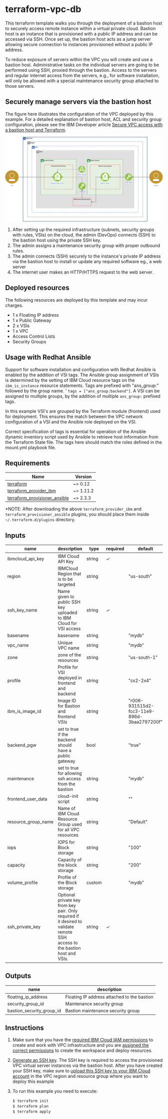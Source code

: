 # terraform-vpc-db

This terraform template walks you through the deployment of a bastion host to securely access remote instance within a virtual private cloud. Bastion host is an instance that is provisioned with a public IP address and can be accessed via SSH. Once set up, the bastion host acts as a jump server allowing secure connection to instances provisioned without a public IP address.

To reduce exposure of servers within the VPC you will create and use a bastion host. Administrative tasks on the individual servers are going to be performed using SSH, proxied through the bastion. Access to the servers and regular internet access from the servers, e.g., for software installation, will only be allowed with a special maintenance security group attached to those servers.

## Securely manage servers via the bastion host

The figure here illustrates the configuration of the VPC deployed by
this example. For a detailed explanation of bastion host, ACL and
security group configuration, please see the IBM Developer article
[Secure VPC access with a bastion host and Terraform]().

![Terraform VPC DB](images/terraform-vpc-db.png)

1. After setting up the required infrastructure (subnets, security groups with rules, VSIs) on the cloud, the admin (DevOps) connects (SSH) to the bastion host using the private SSH key.
2. The admin assigns a maintenance security group with proper outbound rules.
3. The admin connects (SSH) securely to the instance's private IP address via the bastion host to install or update any required software eg., a web server
4. The internet user makes an HTTP/HTTPS request to the web server.

## Deployed resources

The following resources are deployed by this template and may incur
charges.

- 1 x Floating IP address
- 1 x Public Gateway
- 2 x VSIs
- 1 x VPC
- Access Control Lists
- Security Groups

## Usage with Redhat Ansible

Support for software installation and configuration with Redhat Ansible is enabled by the addition
of VSI tags. The Ansible group assignment of VSIs is determined by the setting of IBM Cloud resource
tags on the `ibm_is_instance` resource statements. Tags are prefixed with "ans_group:" followed by the group name.   '
`tags = ["ans_group:backend"]`. A VSI can be assigned to multiple groups, by the addition of multiple `ans_group:`
prefixed tags.

In this example VSI's are grouped by the Terraform module (frontend) used for deployment. This ensures the match between the VPC network configuration of a VSI and the Ansible role deployed on the VSI.

Correct specification of tags is essential for operation of the Ansible dynamic inventory
script used by Ansible to retrieve host information from the Terraform State file. The tags here should match the roles
defined in the mount.yml playbook file.

## Requirements


|  **Name**                         | **Version** |
|  ---------------------------------| -------------|
|  [terraform](https://releases.hashicorp.com/terraform/0.12.29/)                        |   ~> 0.12    |
|  [terraform_provider_ibm](https://github.com/IBM-Cloud/terraform-provider-ibm/releases/tag/v1.11.2)           |   ~> 1.11.2  |
|  [terraform_provisioner_ansible](https://github.com/radekg/terraform-provisioner-ansible/releases/tag/v2.3.3)    |   ~> 2.3.3   |

*NOTE: After downloading the above `terraform_provider_ibm` and `terraform_provisioner_ansible` plugins, you should place them inside `~/.terraform.d/plugins` directory.


## Inputs

| name | description | type | required | default | sensitive |
| ---------- | -------- | -------------- | ---------- | ----------- | ----------- |
| ibmcloud_api_key | IBM Cloud API Key  | string | ✓ | | ✓ |
| region | IBMCloud Region that is to be targeted  | string | | "us-south" |   |
| ssh_key_name | Name given to public SSH key uploaded to IBM Cloud for VSI access |  string |  ✓   |    |    |  
| basename | basename  | string | | "mydb" |   |  
| vpc_name  | Unique VPC name     | string | | "mydb"   |   |
| zone | zone of the resources | string | | "us-south-1" |   |
| profile | Profile for VSI deployed in frontend and backend  | string  | | "cx2-2x4" |  |
| ibm_is_image_id | Image ID for Bastion and frontend VSIs| string | |"r006-931515d2-fcc3-11e9-896d-3baa2797200f" |   |
| backend_pgw | set to true if the backend should have a public gateway  | bool | | "true" |   |  
| maintenance | set to true for allowing ssh access from the bastion  | string | | "mydb" |   |  
| frontend_user_data | cloud-init script  | string | | "" |   |
| resource_group_name | Name of IBM Cloud Resource Group used for all VPC resources | string | | "Default" |  |  
| iops | IOPS for Block storage  | string | | "100" |   |  
| capacity | Capacity of the block storage  | string | | "200" |   |
| volume_profile | Profile of the Block storage  | custom | | "mydb" |   |
| ssh_private_key | Optional private key from key pair. Only required if it desired to validate remote SSH access to the bastion host and VSIs. | string  | ✓ | |  ✓   |


## Outputs

|  **name**      |    **description**  |
|  --------------------------------------- | ------------------------------------------- |
|  floating_ip_address | Floating IP address attached to the bastion |
|  security_group_id | Maintenance security group |
|  bastion_security_group_id | Bastion maintenance security group |

## Instructions

1.  Make sure that you have the [required IBM Cloud IAM
    permissions](https://cloud.ibm.com/docs/vpc?topic=vpc-managing-user-permissions-for-vpc-resources) to
    create and work with VPC infrastructure and you are [assigned the
    correct
    permissions](https://cloud.ibm.com/docs/schematics?topic=schematics-access) to
    create the workspace and deploy resources.
2.  [Generate an SSH
    key](https://cloud.ibm.com/docs/vpc?topic=vpc-ssh-keys).
    The SSH key is required to access the provisioned VPC virtual server
    instances via the bastion host. After you have created your SSH key,
    make sure to [upload this SSH key to your IBM Cloud
    account](https://cloud.ibm.com/docs/vpc-on-classic-vsi?topic=vpc-on-classic-vsi-managing-ssh-keys#managing-ssh-keys-with-ibm-cloud-console) in
    the VPC region and resource group where you want to deploy this
    example
3.  To run this example you need to execute:

    ```bash
    $ terraform init
    $ terraform plan
    $ terraform apply
    ```